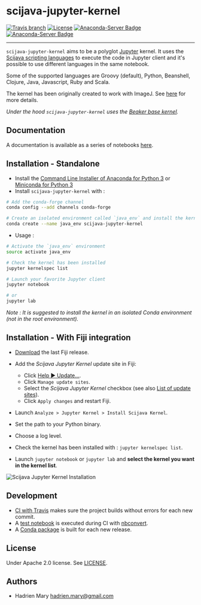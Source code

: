 # scijava-jupyter-kernel
[![Travis branch](https://img.shields.io/travis/scijava/scijava-jupyter-kernel/master.svg?style=flat-square)](https://travis-ci.org/scijava/scijava-jupyter-kernel)
[![License](https://img.shields.io/github/license/scijava/scijava-jupyter-kernel.svg?style=flat-square)](https://github.com/scijava/scijava-jupyter-kernel/blob/master/LICENSE)
[![Anaconda-Server Badge](https://anaconda.org/conda-forge/scijava-jupyter-kernel/badges/version.svg)](https://anaconda.org/conda-forge/scijava-jupyter-kernel)
[![Anaconda-Server Badge](https://anaconda.org/conda-forge/scijava-jupyter-kernel/badges/downloads.svg)](https://anaconda.org/conda-forge/scijava-jupyter-kernel)

---

`scijava-jupyter-kernel` aims to be a polyglot [Jupyter](http://jupyter.org/) kernel. It uses the [Scijava scripting languages](https://imagej.net/Scripting#Supported_languages) to execute the code in Jupyter client and it's possible to use different languages in the same notebook.

Some of the supported languages are Groovy (default), Python, Beanshell, Clojure, Java, Javascript, Ruby and Scala.

The kernel has been originally created to work with ImageJ. See [here](https://imagej.net/Scijava_Jupyter_Kernel) for more details.

*Under the hood `scijava-jupyter-kernel` uses the [Beaker base kernel](https://github.com/twosigma/beakerx/tree/master/kernel/base).*

## Documentation

A documentation is available as a series of notebooks [here](./notebooks/Welcome.ipynb).

## Installation - Standalone

- Install the [Command Line Installer of Anaconda for Python 3](https://www.continuum.io/downloads) or [Miniconda for Python 3](https://conda.io/miniconda.html)
- Install `scijava-jupyter-kernel` with :

```bash
# Add the conda-forge channel
conda config --add channels conda-forge

# Create an isolated environment called `java_env` and install the kernel
conda create --name java_env scijava-jupyter-kernel
```

- Usage :

```bash
# Activate the `java_env` environment
source activate java_env

# Check the kernel has been installed
jupyter kernelspec list

# Launch your favorite Jupyter client
jupyter notebook

# or
jupyter lab
```

*Note : It is suggested to install the kernel in an isolated Conda environment (not in the root environment).*

## Installation - With Fiji integration

- [Download](https://imagej.net/Fiji/Downloads) the last Fiji release.
- Add the *Scijava Jupyter Kernel* update site in Fiji:
    - Click [Help ▶ Update...](https://imagej.net/Update_Sites).
    - Click `Manage update sites`.
    - Select the *Scijava Jupyter Kernel* checkbox (see also [List of update sites](https://imagej.net/List_of_update_sites)).
    - Click `Apply changes` and restart Fiji.

- Launch `Analyze > Jupyter Kernel > Install Scijava Kernel`.
- Set the path to your Python binary.
- Choose a log level.

- Check the kernel has been installed with : `jupyter kernelspec list`.
- Launch `jupyter notebook` or `jupyter lab` and **select the kernel you want in the kernel list**.

![Scijava Jupyter Kernel Installation](teaser.gif)

## Development

- [CI with Travis](https://travis-ci.org/scijava/scijava-jupyter-kernel) makes sure the project builds without errors for each new commit.
- A [test notebook](./notebooks/Test.ipynb) is executed during CI with [nbconvert](http://nbconvert.readthedocs.io/en/latest/execute_api.html).
- A [Conda package](https://github.com/conda-forge/scijava-jupyter-kernel-feedstock) is built for each new release.

## License

Under Apache 2.0 license. See [LICENSE](LICENSE).

## Authors

- Hadrien Mary <hadrien.mary@gmail.com>
